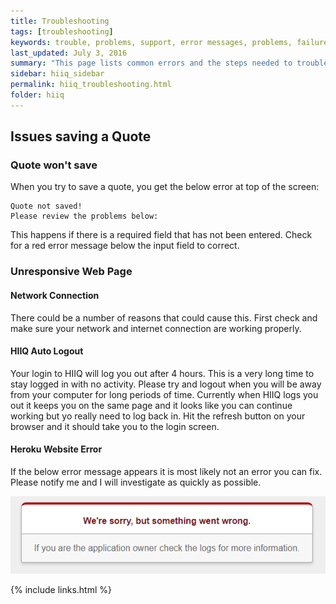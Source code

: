 ```yaml
---
title: Troubleshooting
tags: [troubleshooting]
keywords: trouble, problems, support, error messages, problems, failure, error, #fail
last_updated: July 3, 2016
summary: "This page lists common errors and the steps needed to troubleshoot them."
sidebar: hiiq_sidebar
permalink: hiiq_troubleshooting.html
folder: hiiq
---
```


## Issues saving a Quote

### Quote won't save

When you try to save a quote, you get the below error at top of the screen:

```
Quote not saved!
Please review the problems below:
```
This happens if there is a required field that has not been entered. Check for a red error message below the input field to correct.


### Unresponsive Web Page

#### Network Connection
There could be a number of reasons that could cause this. First check and make sure your network and internet connection are working properly.

#### HIIQ Auto Logout

Your login to HIIQ will log you out after 4 hours. This is a very long time to stay logged in with no activity. Please try and logout when you will be away from your computer for long periods of time. Currently when HIIQ logs you out it keeps you on the same page and it looks like you can continue working but yo really need to log back in. Hit the refresh button on your browser and it should take you to the login screen.

#### Heroku Website Error

If the below error message appears it is most likely not an error you can fix. Please notify me and I will investigate as quickly as possible.

<a rel="noopener" href="images/heroku_error.png"><img src="images/heroku_error.png" class="img-responsive img-hover"></a>

{% include links.html %}
